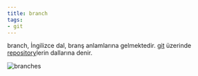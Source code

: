 ```yaml
---
title: branch
tags:
- git
---
```


branch, İngilizce dal, branş anlamlarına gelmektedir. [git](/git) üzerinde [repository](/repository)lerin dallarına denir.

![branches](https://wac-cdn.atlassian.com/dam/jcr:389059a7-214c-46a3-bc52-7781b4730301/hero.svg?cdnVersion=kq)